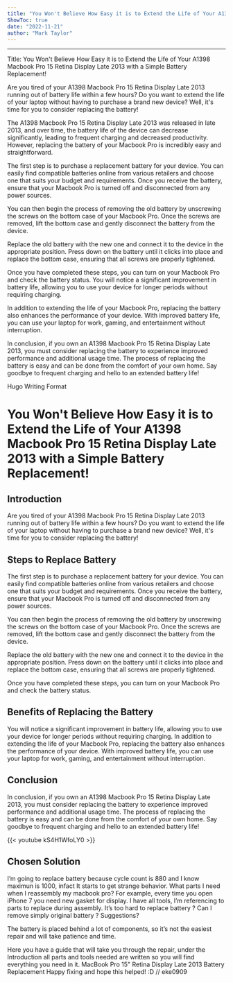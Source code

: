 ```yaml
---
title: "You Won't Believe How Easy it is to Extend the Life of Your A1398 Macbook Pro 15 Retina Display Late 2013 with a Simple Battery Replacement!"
ShowToc: true 
date: "2022-11-21"
author: "Mark Taylor"
---
```

*****
Title: You Won't Believe How Easy it is to Extend the Life of Your A1398 Macbook Pro 15 Retina Display Late 2013 with a Simple Battery Replacement!

Are you tired of your A1398 Macbook Pro 15 Retina Display Late 2013 running out of battery life within a few hours? Do you want to extend the life of your laptop without having to purchase a brand new device? Well, it's time for you to consider replacing the battery!

The A1398 Macbook Pro 15 Retina Display Late 2013 was released in late 2013, and over time, the battery life of the device can decrease significantly, leading to frequent charging and decreased productivity. However, replacing the battery of your Macbook Pro is incredibly easy and straightforward.

The first step is to purchase a replacement battery for your device. You can easily find compatible batteries online from various retailers and choose one that suits your budget and requirements. Once you receive the battery, ensure that your Macbook Pro is turned off and disconnected from any power sources.

You can then begin the process of removing the old battery by unscrewing the screws on the bottom case of your Macbook Pro. Once the screws are removed, lift the bottom case and gently disconnect the battery from the device.

Replace the old battery with the new one and connect it to the device in the appropriate position. Press down on the battery until it clicks into place and replace the bottom case, ensuring that all screws are properly tightened.

Once you have completed these steps, you can turn on your Macbook Pro and check the battery status. You will notice a significant improvement in battery life, allowing you to use your device for longer periods without requiring charging.

In addition to extending the life of your Macbook Pro, replacing the battery also enhances the performance of your device. With improved battery life, you can use your laptop for work, gaming, and entertainment without interruption.

In conclusion, if you own an A1398 Macbook Pro 15 Retina Display Late 2013, you must consider replacing the battery to experience improved performance and additional usage time. The process of replacing the battery is easy and can be done from the comfort of your own home. Say goodbye to frequent charging and hello to an extended battery life! 

Hugo Writing Format

# You Won't Believe How Easy it is to Extend the Life of Your A1398 Macbook Pro 15 Retina Display Late 2013 with a Simple Battery Replacement!

## Introduction

Are you tired of your A1398 Macbook Pro 15 Retina Display Late 2013 running out of battery life within a few hours? Do you want to extend the life of your laptop without having to purchase a brand new device? Well, it's time for you to consider replacing the battery!

## Steps to Replace Battery

The first step is to purchase a replacement battery for your device. You can easily find compatible batteries online from various retailers and choose one that suits your budget and requirements. Once you receive the battery, ensure that your Macbook Pro is turned off and disconnected from any power sources.

You can then begin the process of removing the old battery by unscrewing the screws on the bottom case of your Macbook Pro. Once the screws are removed, lift the bottom case and gently disconnect the battery from the device.

Replace the old battery with the new one and connect it to the device in the appropriate position. Press down on the battery until it clicks into place and replace the bottom case, ensuring that all screws are properly tightened.

Once you have completed these steps, you can turn on your Macbook Pro and check the battery status. 

## Benefits of Replacing the Battery

You will notice a significant improvement in battery life, allowing you to use your device for longer periods without requiring charging. In addition to extending the life of your Macbook Pro, replacing the battery also enhances the performance of your device. With improved battery life, you can use your laptop for work, gaming, and entertainment without interruption.

## Conclusion

In conclusion, if you own an A1398 Macbook Pro 15 Retina Display Late 2013, you must consider replacing the battery to experience improved performance and additional usage time. The process of replacing the battery is easy and can be done from the comfort of your own home. Say goodbye to frequent charging and hello to an extended battery life!

{{< youtube kS4H1WfoLY0 >}} 



## Chosen Solution
 I’m going to replace battery because cycle count is 880 and I know maximun is 1000, infact It starts to get strange behavior.
What parts I need when I reassembly my macbook pro?
For example, every time you open iPhone 7 you need new gasket for display.
I have all tools, I’m referencing to parts to replace during assembly.
It’s too hard to replace battery ?
Can I remove simply original battery ?
Suggestions?

 The battery is placed behind a lot of components, so it’s not the easiest repair and will take patience and time.

Here you have a guide that will take you through the repair, under the Introduction all parts and tools needed are written so you will find everything you need in it.
MacBook Pro 15" Retina Display Late 2013 Battery Replacement
Happy fixing and hope this helped! :D
// eke0909




